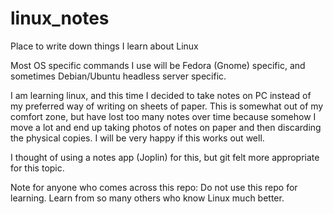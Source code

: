 # linux_notes
Place to write down things I learn about Linux

Most OS specific commands I use will be Fedora (Gnome) specific, and sometimes Debian/Ubuntu headless server specific. 

I am learning linux, and this time I decided to take notes on PC instead of my preferred way of writing on sheets of paper. This is somewhat out of my comfort zone, but have lost too many notes over time because somehow I move a lot and end up taking photos of notes on paper and then discarding the physical copies. I will be very happy if this works out well.

I thought of using a notes app (Joplin) for this, but git felt more appropriate for this topic.

Note for anyone who comes across this repo: Do not use this repo for learning. Learn from so many others who know Linux much better.
